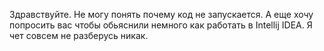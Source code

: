 Здравствуйте. Не могу понять почему код не запускается. А еще хочу попросить вас чтобы обьяснили немного как работать в Intellij IDEA. Я чет совсем не разберусь никак.
